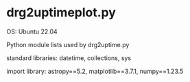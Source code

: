 # drg2uptimeplot.py

OS: Ubuntu 22.04

Python module lists used by drg2uptime.py

standard libraries: datetime, collections, sys

import library: astropy==5.2, matplotlib==3.7.1, numpy==1.23.5
